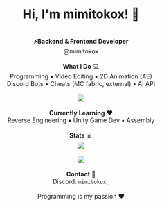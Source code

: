 <div align="center">
<h1>Hi, I'm mimitokox! 👋</h1><br>
<b>⚡Backend & Frontend Developer</b><br>
<a style="text-decoration:none;" href="https://github.com/mimitokox">@mimitokox</a><br>
<br>
<b>What I Do</b> 💻<br>
Programming • Video Editing • 2D Animation (AE)<br>
Discord Bots • Cheats (MC fabric, external) • AI API<br>
<br>
<img src="https://skillicons.dev/icons?i=java,python,cs,html,css,js,ts,tailwind&perline=8" /><br>
<br>
<b>Currently Learning</b> ❤️<br>
Reverse Engineering • Unity Game Dev • Assembly<br>
<br>
<b>Stats</b> 📊<br>
<img src="https://plagai.org/mimistats"/><br>
<br>
<img src="https://plagai.org/mimistats?all"/><br>
<br>
<b>Contact</b> 📛<br>
Discord: <code>mimitokox_</code><br>
<br>
Programming is my passion ❤️<br>
</div>

